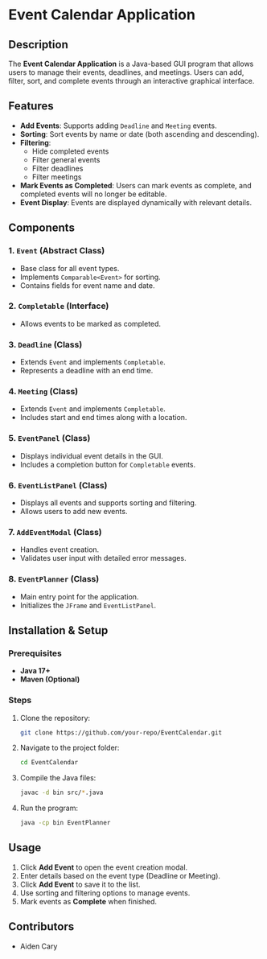 # Event Calendar Application

## Description
The **Event Calendar Application** is a Java-based GUI program that allows users to manage their events, deadlines, and meetings. Users can add, filter, sort, and complete events through an interactive graphical interface.

## Features
- **Add Events**: Supports adding `Deadline` and `Meeting` events.
- **Sorting**: Sort events by name or date (both ascending and descending).
- **Filtering**:
  - Hide completed events
  - Filter general events
  - Filter deadlines
  - Filter meetings
- **Mark Events as Completed**: Users can mark events as complete, and completed events will no longer be editable.
- **Event Display**: Events are displayed dynamically with relevant details.

## Components
### 1. `Event` (Abstract Class)
   - Base class for all event types.
   - Implements `Comparable<Event>` for sorting.
   - Contains fields for event name and date.

### 2. `Completable` (Interface)
   - Allows events to be marked as completed.

### 3. `Deadline` (Class)
   - Extends `Event` and implements `Completable`.
   - Represents a deadline with an end time.

### 4. `Meeting` (Class)
   - Extends `Event` and implements `Completable`.
   - Includes start and end times along with a location.

### 5. `EventPanel` (Class)
   - Displays individual event details in the GUI.
   - Includes a completion button for `Completable` events.

### 6. `EventListPanel` (Class)
   - Displays all events and supports sorting and filtering.
   - Allows users to add new events.

### 7. `AddEventModal` (Class)
   - Handles event creation.
   - Validates user input with detailed error messages.

### 8. `EventPlanner` (Class)
   - Main entry point for the application.
   - Initializes the `JFrame` and `EventListPanel`.

## Installation & Setup
### Prerequisites
- **Java 17+**
- **Maven (Optional)**

### Steps
1. Clone the repository:
   ```sh
   git clone https://github.com/your-repo/EventCalendar.git
   ```
2. Navigate to the project folder:
   ```sh
   cd EventCalendar
   ```
3. Compile the Java files:
   ```sh
   javac -d bin src/*.java
   ```
4. Run the program:
   ```sh
   java -cp bin EventPlanner
   ```

## Usage
1. Click **Add Event** to open the event creation modal.
2. Enter details based on the event type (Deadline or Meeting).
3. Click **Add Event** to save it to the list.
4. Use sorting and filtering options to manage events.
5. Mark events as **Complete** when finished.

## Contributors
- Aiden Cary


